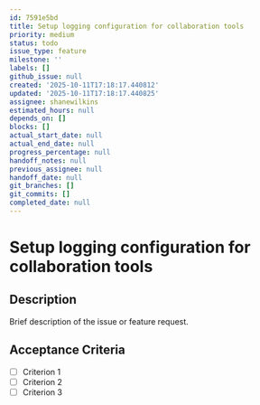 ```yaml
---
id: 7591e5bd
title: Setup logging configuration for collaboration tools
priority: medium
status: todo
issue_type: feature
milestone: ''
labels: []
github_issue: null
created: '2025-10-11T17:18:17.440812'
updated: '2025-10-11T17:18:17.440825'
assignee: shanewilkins
estimated_hours: null
depends_on: []
blocks: []
actual_start_date: null
actual_end_date: null
progress_percentage: null
handoff_notes: null
previous_assignee: null
handoff_date: null
git_branches: []
git_commits: []
completed_date: null
---
```


# Setup logging configuration for collaboration tools

## Description

Brief description of the issue or feature request.

## Acceptance Criteria

- [ ] Criterion 1
- [ ] Criterion 2
- [ ] Criterion 3